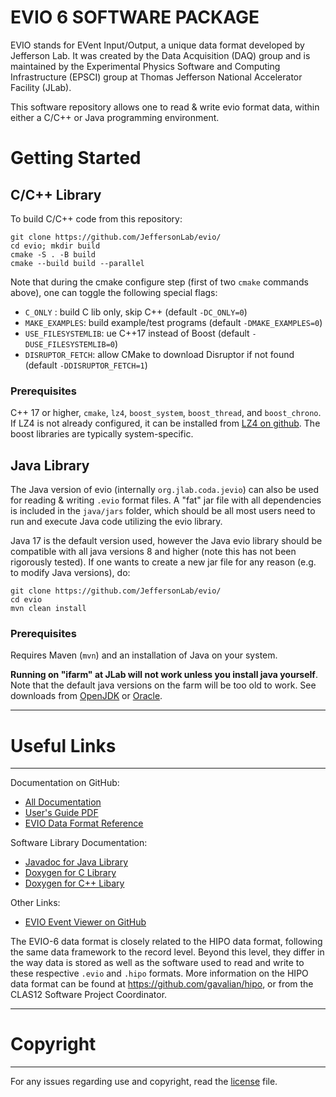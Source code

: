 # **EVIO 6 SOFTWARE PACKAGE**

EVIO stands for EVent Input/Output, a unique data format developed by Jefferson Lab. 
It was created by the Data Acquisition (DAQ) group and is maintained by the 
Experimental Physics Software and Computing Infrastructure (EPSCI) group at Thomas 
Jefferson National Accelerator Facility (JLab).

This software repository allows one to read & write evio format data, within
either a C/C++ or Java programming environment.

# **Getting Started**

## **C/C++ Library**

To build C/C++ code from this repository:

    git clone https://github.com/JeffersonLab/evio/
    cd evio; mkdir build
    cmake -S . -B build
    cmake --build build --parallel

Note that during the cmake configure step (first of two `cmake` commands above), one can
toggle the following special flags:

* `C_ONLY` : build C lib only, skip C++ (default `-DC_ONLY=0`)
* `MAKE_EXAMPLES`: build example/test programs (default `-DMAKE_EXAMPLES=0`)
* `USE_FILESYSTEMLIB`: ue C++17 <filesystem> instead of Boost (default `-DUSE_FILESYSTEMLIB=0`)
* `DISRUPTOR_FETCH`: allow CMake to download Disruptor if not found (default `-DDISRUPTOR_FETCH=1`)


### Prerequisites

C++ 17 or higher, `cmake`, `lz4`, `boost_system`, `boost_thread`, and `boost_chrono`. If LZ4 is not
already configured, it can be installed from [LZ4 on github](https://github.com/lz4/lz4). The boost
libraries are typically system-specific. 

## **Java Library**

The Java version of evio (internally `org.jlab.coda.jevio`) can also be used for reading & writing
`.evio` format files. A "fat" jar file with all dependencies is included in the `java/jars` folder,
which should be all most users need to run and execute Java code utilizing the evio library.

Java 17 is the default version used, however the Java evio library should be compatible with all
java versions 8 and higher (note this has not been rigorously tested). If one wants to create a 
new jar file for any reason (e.g. to modify Java versions), do:

    git clone https://github.com/JeffersonLab/evio/
    cd evio
    mvn clean install

### Prerequisites

Requires Maven (`mvn`) and an installation of Java on your system. 

**Running on "ifarm" at JLab will not work unless you install java yourself**. Note that the default java versions on the farm will be too old to 
work. See downloads from [OpenJDK](https://openjdk.org/install/) or [Oracle](https://www.oracle.com/java/technologies/javase/jdk17-archive-downloads.html).

-----------------------------

# **Useful Links**

----------------------------

Documentation on GitHub:

* [All Documentation](https://jeffersonlab.github.io/evio)
* [User's Guide PDF](https://jeffersonlab.github.io/evio/doc-6.0/users_guide/evio_Users_Guide.pdf)
* [EVIO Data Format Reference](https://jeffersonlab.github.io/evio/doc-6.0/format_guide/evio_Formats.pdf)

Software Library Documentation:

* [Javadoc for Java Library](https://jeffersonlab.github.io/evio/doc-6.0/javadoc/index.html)
* [Doxygen for C Library](https://jeffersonlab.github.io/evio/doc-6.0/doxygen/C/html/index.html)
* [Doxygen for C++ Libary](https://jeffersonlab.github.io/evio/doc-6.0/doxygen/CC/html/index.html)

Other Links:
*  [EVIO Event Viewer on GitHub](https://github.com/JeffersonLab/JEventViewer)


The EVIO-6 data format is closely related to the HIPO data format, following the same data
framework to the record level. Beyond this level, they differ in the way data is stored as
well as the software used to read and write to these respective `.evio` and `.hipo` formats.
More information on the HIPO data format can be found at https://github.com/gavalian/hipo,
or from the CLAS12 Software Project Coordinator.

----------------------------

# **Copyright**

----------------------------

For any issues regarding use and copyright, read the [license](LICENSE.txt) file.
